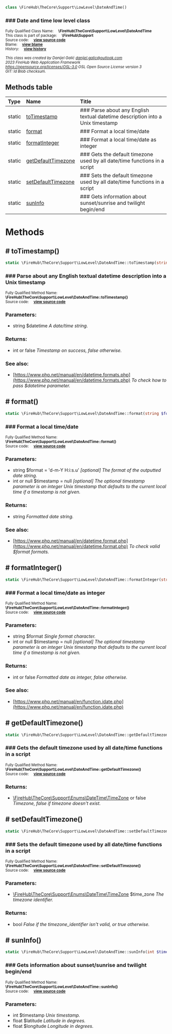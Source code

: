 
```php
class \FireHub\TheCore\Support\LowLevel\DateAndTime()
```

### ### Date and time low level class
<sub>Fully Qualified Class Name:  **\FireHub\TheCore\Support\LowLevel\DateAndTime**</sub><br>
<sub>This class is part of package:  **\FireHub\Support**</sub><br>
<sub>Source code:  **[view source code](https://github.com/The-FireHub-Project/Core/blob/v1.0/src/support/lowlevel/firehub.DateAndTime.php#L39)**</sub><br>
<sub>Blame:  **[view blame](https://github.com/The-FireHub-Project/Core/blame/v1.0/src/support/lowlevel/firehub.DateAndTime.php)**</sub><br>
<sub>History:  **[view history](https://github.com/The-FireHub-Project/Core/commits/v1.0/src/support/lowlevel/firehub.DateAndTime.php)**</sub><br>

<sub>_This class was created by Danijel Galić <danijel.galic@outlook.com>_</sub><br>
<sub>_2023 FireHub Web Application Framework_</sub><br>
<sub>_<https://opensource.org/licenses/OSL-3.0> OSL Open Source License version 3_</sub><br>
<sub>_GIT: $Id$ Blob checksum._</sub><br>



## Methods table

| Type  | Name  | Title |
| :---  | :---  | :---  |
|static |<a href="#totimestamp()">toTimestamp</a>|### Parse about any English textual datetime description into a Unix timestamp|
|static |<a href="#format()">format</a>|### Format a local time/date|
|static |<a href="#formatinteger()">formatInteger</a>|### Format a local time/date as integer|
|static |<a href="#getdefaulttimezone()">getDefaultTimezone</a>|### Gets the default timezone used by all date/time functions in a script|
|static |<a href="#setdefaulttimezone()">setDefaultTimezone</a>|### Sets the default timezone used by all date/time functions in a script|
|static |<a href="#suninfo()">sunInfo</a>|### Gets information about sunset/sunrise and twilight begin/end|


# Methods


<h2><a name="totimestamp()"># toTimestamp()</a></h2>

```php
static \FireHub\TheCore\Support\LowLevel\DateAndTime::toTimestamp(string $datetime):int|false
```

### ### Parse about any English textual datetime description into a Unix timestamp
<sub>Fully Qualified Method Name:  **\FireHub\TheCore\Support\LowLevel\DateAndTime::toTimestamp()**</sub><br>
<sub>Source code:  **[view source code](https://github.com/The-FireHub-Project/Core/blob/v1.0/src/support/lowlevel/firehub.DateAndTime.php#L56)**</sub><br>


### Parameters:

* string $datetime _A date/time string._

### Returns:

* int or false _Timestamp on success, false otherwise._

### See also:

* [https://www.php.net/manual/en/datetime.formats.php](https://www.php.net/manual/en/datetime.formats.php) _To check how to pass $datetime parameter._

<h2><a name="format()"># format()</a></h2>

```php
static \FireHub\TheCore\Support\LowLevel\DateAndTime::format(string $format = 'd-m-Y H:i:s.u', int|null $timestamp = null):string
```

### ### Format a local time/date
<sub>Fully Qualified Method Name:  **\FireHub\TheCore\Support\LowLevel\DateAndTime::format()**</sub><br>
<sub>Source code:  **[view source code](https://github.com/The-FireHub-Project/Core/blob/v1.0/src/support/lowlevel/firehub.DateAndTime.php#L77)**</sub><br>


### Parameters:

* string $format = 'd-m-Y H:i:s.u' _[optional] 
The format of the outputted date string._
* int or null $timestamp = null _[optional] 
The optional timestamp parameter is an integer Unix timestamp that defaults to the current local time if a timestamp is not given._

### Returns:

* string _Formatted date string._

### See also:

* [https://www.php.net/manual/en/datetime.format.php](https://www.php.net/manual/en/datetime.format.php) _To check valid $format formats._

<h2><a name="formatinteger()"># formatInteger()</a></h2>

```php
static \FireHub\TheCore\Support\LowLevel\DateAndTime::formatInteger(string $format, int|null $timestamp = null):int|false
```

### ### Format a local time/date as integer
<sub>Fully Qualified Method Name:  **\FireHub\TheCore\Support\LowLevel\DateAndTime::formatInteger()**</sub><br>
<sub>Source code:  **[view source code](https://github.com/The-FireHub-Project/Core/blob/v1.0/src/support/lowlevel/firehub.DateAndTime.php#L98)**</sub><br>


### Parameters:

* string $format _Single format character._
* int or null $timestamp = null _[optional] 
The optional timestamp parameter is an integer Unix timestamp that defaults to the current local time if a timestamp is not given._

### Returns:

* int or false _Formatted date as integer, false otherwise._

### See also:

* [https://www.php.net/manual/en/function.idate.php](https://www.php.net/manual/en/function.idate.php) 

<h2><a name="getdefaulttimezone()"># getDefaultTimezone()</a></h2>

```php
static \FireHub\TheCore\Support\LowLevel\DateAndTime::getDefaultTimezone():\FireHub\TheCore\Support\Enums\DateTime\TimeZone|false
```

### ### Gets the default timezone used by all date/time functions in a script
<sub>Fully Qualified Method Name:  **\FireHub\TheCore\Support\LowLevel\DateAndTime::getDefaultTimezone()**</sub><br>
<sub>Source code:  **[view source code](https://github.com/The-FireHub-Project/Core/blob/v1.0/src/support/lowlevel/firehub.DateAndTime.php#L112)**</sub><br>


### Returns:

* [\FireHub\TheCore\Support\Enums\DateTime\TimeZone](./TimeZone) or false _Timezone, false if timezone doesn&#039;t exist._

<h2><a name="setdefaulttimezone()"># setDefaultTimezone()</a></h2>

```php
static \FireHub\TheCore\Support\LowLevel\DateAndTime::setDefaultTimezone(\FireHub\TheCore\Support\Enums\DateTime\TimeZone $time_zone):bool
```

### ### Sets the default timezone used by all date/time functions in a script
<sub>Fully Qualified Method Name:  **\FireHub\TheCore\Support\LowLevel\DateAndTime::setDefaultTimezone()**</sub><br>
<sub>Source code:  **[view source code](https://github.com/The-FireHub-Project/Core/blob/v1.0/src/support/lowlevel/firehub.DateAndTime.php#L130)**</sub><br>


### Parameters:

* [\FireHub\TheCore\Support\Enums\DateTime\TimeZone](./TimeZone) $time_zone _The timezone identifier._

### Returns:

* bool _False if the timezone_identifier isn&#039;t valid, or true otherwise._

<h2><a name="suninfo()"># sunInfo()</a></h2>

```php
static \FireHub\TheCore\Support\LowLevel\DateAndTime::sunInfo(int $timestamp, float $latitude, float $longitude)
```

### ### Gets information about sunset/sunrise and twilight begin/end
<sub>Fully Qualified Method Name:  **\FireHub\TheCore\Support\LowLevel\DateAndTime::sunInfo()**</sub><br>
<sub>Source code:  **[view source code](https://github.com/The-FireHub-Project/Core/blob/v1.0/src/support/lowlevel/firehub.DateAndTime.php#L162)**</sub><br>


### Parameters:

* int $timestamp _Unix timestamp._
* float $latitude _Latitude in degrees._
* float $longitude _Longitude in degrees._


